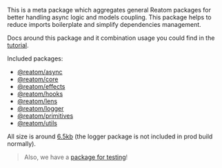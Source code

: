 This is a meta package which aggregates general Reatom packages for better handling async logic and models coupling. This package helps to reduce imports boilerplate and simplify dependencies management.

Docs around this package and it combination usage you could find in the [tutorial](https://www.reatom.dev/getting-started/setup/).

Included packages:

- [@reatom/async](https://www.reatom.dev/package/async)
- [@reatom/core](https://www.reatom.dev/package/core)
- [@reatom/effects](https://www.reatom.dev/package/effects)
- [@reatom/hooks](https://www.reatom.dev/package/hooks)
- [@reatom/lens](https://www.reatom.dev/package/lens)
- [@reatom/logger](https://www.reatom.dev/package/logger)
- [@reatom/primitives](https://www.reatom.dev/package/primitives)
- [@reatom/utils](https://www.reatom.dev/package/utils)

All size is around [6.5kb](https://bundlejs.com/?q=%40reatom%2Fasync%2C%40reatom%2Fcore%2C%40reatom%2Feffects%2C%40reatom%2Fhooks%2C%40reatom%2Flens%2C%40reatom%2Fprimitives%2C%40reatom%2Futils&config=%7B%22esbuild%22%3A%7B%22external%22%3A%5B%22%40reatom%2Flogger%22%5D%7D%7D) (the logger package is not included in prod build normally).

> Also, we have a [package for testing](https://www.reatom.dev/package/testing)!

<!-- TODO -->
<!-- All exported variables: -->
